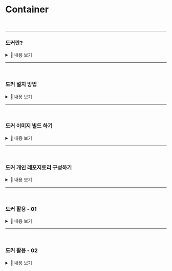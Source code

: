# Container
<br>

-----------------------

### 도커란?

<details>
    <summary>🤔 내용 보기 </summary>
<br/>

-----------------------

<div align="center">
    <img src="./image/docker.png" width="50%"></img>
</div>

## 개념
도커란 컨테이너 기반의 오픈소스 가상화 플랫폼이다. 
도커도 가상화의 기술 중 하나라고 볼 수 있다. 

서버 가상화의 경우에는 하드웨어 통째로 가상화하여 리소스들을 논리적으로 나누어 여러 개의 가상 서버에 할당하는 기술이다.

하지만 컨테이너는 하나의 OS 환경에서 애플리케이션을 실행하기 위한 영역을 여러 개로 나누어 사용하며 OS에서는 이런 컨테이너 하나하나가 프로세솔 인식이된다. 

컨테이너를 이용하면 하나의 호스트 OS에서 여러 개의 OS를 동시에 사용할 수 있고, 
다른 컨테이너로 복제와 이식성이 뛰어나다. 
또한 가상화 환경 위에 또 다른 OS를 동작시킬 필요가 없어 개별 컨테이너가 필요로 하는 하드웨어 리소스가 줄어든다. 

무엇보다 각 컨테이너는 애플리케이션과 그 의존성을 포함하고 있지만 OS의 커널을 공유하기에 가볍고 더 빠르다.

컨테이너 기술을 활용하여 가장 활발하게 쓰이는 것이 바로 도커이다. 


## 도커의 구성 요소
1. Docker CLI

    Docker CLI란 도커 명령어가 설치된 서버를 말한다.

    도커 멸령을 통하여 컨테이너를 관리할 수 있다.

    ```
    docker run my-application
    ```

2. Docker Host

    도커 호스트의 경우에는 도커 엔진이 설치된 서버를 말한다.

    Docker Host는 컨테이너와 이미지를 관리하고 실제 컨테이너를 실행하는 역할을 수행한다. 

3. Image

    이미지는 컨테이너를 생성할 때 필요한 요소로 애플리케이션과 의존성이 포함된 읽기 전용 파일 시스템이다. 
    
    또한 여러 개의 계층으로 구성되어 있으며 새로운 변경 사항이 하나씩 쌓ㅇ이는 구조이다.


4. Container

    컨테이너는 이미지에서 생성된 인스턴스로 애플리케이션과 그 의존성을 포함하고 호스트와 다른 컨테이너로부터 격리된 자원과 네트워크를 사용하는 프로세스이다.

    이미지는 일기 전용으로 사용되고 컨테이너의 여러 변경은 컨테이너 계층에 저장된다. 

    하지만 이런 저장된 데이터들은 휘발된다.

5. Registry

    이미지를 저장하고 배포하는 저장소 이다. 

    대표적으로 도커 허브가 있다.

## 도커 라이프사이클 관련 명령어
1. 컨테이너 시작

    ```shell
    docker run -it [--rm] -d --name [container] -p [port] -v [mount point]
    ```

    사용 옵션
    
    - -it: 인터랙티브 모드
    - --rm: 컨테이너 종료 시 자동 삭제
    - -d: 백그라운드 모드
    - --name: 컨테이너 이름 설정
    - -p: 포트 매핑
    - -v: 볼륨 마운트

2. 컨테이너 상태 확인

    ```shell
    docker ps  # 실행 중인 컨테이너 목록
    docker ps -a # 모든 컨테이너 목록 (종료된 컨테이너 포함)
    docker inspect [container] # 컨테이너 세부 정보
    ```

3. 컨테이너 일시중지 및 재개

    일시중지는 SIGSTOP 시그널을 전달하여 프로세스를 잠시 중지한다.

    재개는 SIGCONT 시그널을 전달한다. 
    ```shell
    docker pause [container]
    docker unpause [container]
    ```

4. 컨테이너 종료

    ```shell
    docker stop [container]
    docker kill [container]
    ```

5. 컨테이너 삭제

    ```shell
    docker stop [container]
    docker rm [container]

    docker rm -f [container]

    docker container prune
    ```

6. 도커에 명령어 실행

    exec 명령어는 실행 중인 컨테이너에 사용되는 명령어이기에 특정 이슈 해결을 위해 많이 사용된다.


    ```shell
    docker exec -it [container] bash
    ```

7. 도커 로그 

    컨테이너에서 로그를 다루기 위해서는 애플리케이션에서 stdout과 stderr로 내보내야한다. 

    애플리케이션에서 로그를 내보내면 도커가 해당 로그를 받고 쌓아서 로깅 드라이버가 처리하도록 한다.
    로깅 드라이버는 다양하게 많지만 기본적으로는 json-file 드라이버를 사용한다.

    json-file 드라이버를 사용하면 호스트에 파일로 저장이 되고 호스트에 있는 log 에이전트가 엘라스틱서치나 splunk 같은 중앙화된 로그 시스템으로 파일들을 전달한다.

    ```shell
    docker logs [container]
    docker logs -f [container]
    ```

## 도커 네트워크

도커 네트워크는 컨테이너간의 통신을 위한 네트워크 환경을 제공한다. 

1. docker0 브릿지 네트워크

    docker0은 도커가 기본적으로 생성하는 가상 네트워크 브릿지이다. 

    도커를 설치하면 자동으로 생성되며 호스트에서 컨테이너로 기본 네트워크 인터페이스 역할을 수행한다. 
    즉, 호스트와 컨테이너 간의 통신을 하도록 한다. 

2. veth

    veth는 가상 이더넷 디바이스이다. 하나의 엔드포인트가 호스트 네트워크 네임스페이스에 있고, 다른 엔드포인트가 컨테이너의 네임스페이스에 있다.

    그래서 veth는 브릿지와 컨테이너 간의 실제 실제 네트워크 연결을 제공한다. 

3. 컨테이너 내의 eth

    컨테이노 내부에서는 일반적으로 eth0 인터페이스를 통해 네트워크에 접근한다. 

    이 eth0이 veth의 한쪽 엔드포인트에 해당한다. eth0은 컨테니어 내부에서 네트워크 통신을 담당하며 외부 네트워크와 통신하거나 다른 컨테이너와 통신할 때 사용이 된다.

4. 네트워크 동작

    1. 컨테이너 생성

        도커는 veth를 생성하고 호스트와 컨테이너에 연결이 된다. 

        호스트쪽 veth는 docker0 브릿지에 연결되도 컨테이너쪽 veth는 컨테이너의 eth0과 연결된다. 

        그리고 docker0 브릿지가 컨테이너의 eth0에 ip 주소를 할당한다.

    2. 컨테이너간 통신

        컨테이너A에서 컨테이너B와 통신을 위해선 컨테이너A의 eth0을 통해 veth를 거쳐 docker0으로 전달되어 docker0이 컨테이너B veth로 전달하고 veth가 컨테이너B의 eth0으로 데이터를 전달한다.

    3. 호스트와 컨테이너간 통신

        호스트에서 데이터를 전달하려고 하면 호스트에서 데이터를 docker0으로 전달하고 docker0는 해당 컨테이너의 veth로 전달하고 이후 컨테이너의 eth0으로 데이터가 전달이 된다. 


다음으로는 도커 네트워크 드라이버를 알아보도록 하겠다.

도커 네트워크는 여러 드라이버를 사용하는데, 기본적으로 브릿지와 호스트 그리고 none 네트워크 드라이버를 사용한다.

1. 브릿지 네트워크 드라이버

    브릿지 네트워크는 docker0과는 다른데, docker0 도커 설치 시 자동으로 생성되는 브릿지 네트워크이지만 브릿지 네트워크는 사용자 정의 브릿지 네트워크이다. 

    그래서 더 유연하게 네트워크 구성을 할 수 있다. 

    브릿지 네트워크 드라이버 사용 예시
    ```shell
    # 사용자 정의 네트워크 생성
    docker network create --driver=bridge my_br_network 

    # 사용자 정의 네트워크를 사용한 컨테이너 생성
     docker run -d --network=my_br_network nginx
    ```

2. 호스트 네트워크 드라이버

    호스트 네트워크 드라이버는 컨테이너의 가상 네트워크를 사용하는 것이 아니라 호스트 네트워크에 직접 연결하여 사용하는 것을 말한다.

    이를 통하여 포트 바인딩을 하지 않아도 되지만 네트워크 격리가 사라지게 된다. 

    ```
    docker run -d --network=host nginx
    ```

3. none 네트워크 드라이버

    none 네트워크는 컨테이너에 네트워크가 필요없거나 사용자 정의 네트워크를 사용할 때 사용하는데, 해당 드라이버를 사용하면 아무런 ip가 할당되어 있지 않다. 

    ```
    docker run -d --network none nginx
    ```

## 도커 볼륨

도커 볼륨은 컨테이너의 데이터 지속성을 보장하기 위해 사용된다. 

이는 컨테이너 레이어의 휘발성을 보완하고 컨테이너가 종료되거나 삭제되어도 데이터를 유지할 수 있다. 

또 이런 볼륨을 사용하면 컨테이너 간의 데이터 공유, 백업, 성능 향상을 할 수 있다.

컨테이너 파일 시스템 구조

1. 이미지 레이어

    이미지는 Dockerfile을 기반으로 빌드가 되는데, 이 Dockerfile에는 여러 명령어들이 작성되어 있다.

    이 명령어들이 순차적으로 레이어가 쌓이듯 저장이 되며 각 레이어는 이전 레이어의 변경 사함을 포함하고 있다. 

    이렇게 이미지를 레이어 아키텍처로 구성하면 수정이 용이하다는 장점이 있다. 

    왜냐하면 여러 레이어 중 하나의 레이어에 변화가 있다면 해당 레이어만 변경하면 끝이기때문이다.

    또 이렇게 생성된 이미지는 읽기 전용으로 변경이 되지 않는다. 

2. 컨테이너 레이어
    
    컨테이너 레이어는 이미지 레이어와 다르게 Read/Write 권한이 있기에 수정이나 변경이 가능하다. 

    그래서 컨테이너의 모든 변경 사항이 저장이 된다.

    하지만 컨테이너 레이어는 컨테이너가 종료되면 사라지기에 임시 저장소와 같다. 그래서 컨테이너 레이어와 그 안에 있는 모든 데이터도 사라지게 된다.

도커 볼륨 종류

1. 호스트 볼륨

    호스트 볼륨은 호스트의 디렉터리를 컨테이너의 특정 디렉터리를 마운트하여 사용하여 컨테이너의 데이터를 영구적으로 사용할 수 있도록 한다.

    ```shell
    # 호스트 볼륨 사용 예시
    docker run -d --name nginx \
    -v /opt/html:/usr/share/nginx/html
    -p 80:80
    nginx
    ```

2. 도커 볼륨

    도커 볼륨은 도커가 제공하는 볼륨 괸리 기능을 활용하여 컨테이너의 데이터를 영구적으로 사용하도록 한다.

    도커 볼륨을 사용하면 /var/lib/docker/volumes/$(volume-name)/_data에 컨테이너의 데이터가 저장이 된다.

    ```shell
    # volume 생성
    docker volume create --name my-volume

    # volume 확인
    docker volume ls

    # docker-volume 사용 컨테이너
    docker run -d --name my-mysql \ 
    -e MYSQL_DATABASE=test \
    -e MYSQL_ROOT_PASSWORD=test \
    -v my-volume:/var/lib/mysql \
    -p 3306:3306 \
    mysql:5.7
    ```

</details>

-----------------------

<br>

### 도커 설치 방법

<details>
    <summary>🤔 내용 보기 </summary>
<br/>

-----------------------
## CentOS
Vagrantfile 내용
```shell
# -*- mode: ruby -*-
# vi: set ft=ruby :

Vagrant.configure("2") do |config|
  # vagrant provider 설정
  config.vagrant.plugins = "vagrant-libvirt"

  config.ssh.insert_key = false
  config.vm.synced_folder ".", "/vagrant", disabled: true

  # define Docker Server 
  config.vm.define "hj-server" do |cfg0|

    # 1. setting server spec
    cfg0.vm.provider :libvirt do |spec|
      spec.cpus = 2
      spec.memory = 4096
    end

    # 2. choose box and setting network
    cfg0.vm.box = "hj-docker"
    cfg0.vm.box_url = "/project/hj/docker/createBox/hj-docker-box.box"
    cfg0.vm.network "public_network", :dev => "br1", :type => "bridge"
    cfg0.vm.network "forwarded_port", guest: 22, host: 20010, id: "ssh"

    # 3. disable of firwalld and selinux 
    cfg0.vm.provision "shell", inline: "sudo systemctl disable firewalld --now"
    cfg0.vm.provision "shell", inline: "sudo sed -i 's/^SELINUX=enforcing.*$/SELINUX=disabled/' /etc/selinux/config"

    # 4. remove docker on OS
    cfg0.vm.provision "shell", inline: <<-SHELL
      sudo yum remove -y docker docker-client docker-client-latest docker-common docker-latest docker-latest-logrotate docker-logrotate docker-engine
    SHELL

    # 5. setup docker repository
    cfg0.vm.provision "shell", inline: "sudo yum install -y yum-utils"
    cfg0.vm.provision "shell", inline: " sudo yum-config-manager --add-repo https://download.docker.com/linux/centos/docker-ce.repo"

    # 6. install docker package
    cfg0.vm.provision "shell", inline: "sudo yum install -y docker-ce docker-ce-cli containerd.io docker-buildx-plugin docker-compose-plugin"

    # 7. enable docker
    cfg0.vm.provision "shell", inline: "sudo systemctl enable --now docker"

    # 8. server reboot
    cfg0.vm.provision "shell", inline: "sudo reboot"

  end
end
```

</details>

-----------------------

<br>

### 도커 이미지 빌드 하기

<details>
    <summary>🤔 내용 보기 </summary>
<br/>

도커 이미지 빌드하는 방법을 알아보기 전 다시한번 도커 이미지에 대해서 확인하자.

도커 이미지는 레이어 아키텍처를 가지고 있어 새로운 변경사항이 하나씩 쌓이는 구조로 추가된 레이어는 이전 레이어의 내용을 가지고 있다. 

또 이미지는 읽기 전용으로 컨테이너를 생성하면 이미지 레이어의 내용은 변경이 불가능하다.

```shell
# 이미지 레이어 확인하기
docker images
docker images inspect nginx:latest # "RootFS"를 확인하면 레이어를 확인할 수 있다.
```

## Dockerfile

Dockerfile은 이미지 빌드를 위해 작성되는 파일이다. 

Dockerfile에 어떤 이미지를 만들것인지 지시어와 인자값으로 된 구성하여 Dockerfile을 만들고 이미지를 빌드한다.

## 이미지 빌드를 위한 핵심 개념
1. 빌드 컨텍스트
    
    빌드 컨텍스트란 도커 빌드 명령 수행 시 현대 디렉터리를 말한다. 

    "docker build" 명령을 수행할 떄, 해당 디렉터리의 모든 정보가 도커 데몬으로 전달된다. 

    이렇게 이미지 빌드에 필요한 정보를 도커 데몬으로 전달하기 위해 사용되는 개념이다. 

2. .dockerignore

    빌드 컨텍스트에는 이미지 빌드를 위한 모든 데이터들이 있다. 
    
    그런데 이 데이터들의 사이즈가 크다면 빌드 되는데 오래 걸리고 비효율적이다. 

    그래서 .dockerignore 파일로 디렉터리 또는 파일 목록을 빌드 컨텍스트에서 제외한다.

    gitignore파일과 같은 개념으로 보면 된다.

## Dockerfile을 통한 이미지 생성

```shell
# 어떤 베이스 이미지를 사용할지 결정하는 지시어와 값
FROM node:16 

# 이미지의 메타데이터를 결정하는 지시어와 값
LABEL maintainer="Peter Kim <khjlove8427@naver.com>"
LABEL description="Simple server with Node.js"

# workdirectory 결정, cd를 통하여 디렉토리 이동을 한다라고 생각하면 된다.
WORKDIR /app

# COPY 지시어는 SRC(host os)와 DEST(이미지 상의 경로)를 가진다.
COPY pacakage*.json ./ # 현재 디렉토리의 pacakage*.json 모든 파일을 현재 디렉토리(/app)에 복사

# RUN 지시어는 해당 명령어를 실향하도록 하는 지시어
RUN npm install # /app디렉토리에서 pacakage*.json을 읽어 패지키들을 설치한다.

COPY . . # 현재 디렉토리를 /app 디렉토리에 모두 복사하라, 위에서 COPY를 한 것은 패키지는 다른 레이어로 관리하기 위해 설정 한 것

# EXPOSE 지시어는 포트를 사용하겠다고 알려준다. -p 옵션을 통해서 실제 포트를 맵핑한다.
EXPOSE 8080

# CMD 지시어는 해당 이미지를 가지고 어떤 명령어를 수행할 것인지 결정하는데, 즉 주요 프로세스를 결정
CMD ["node", "server.js"]


# 이미지 빌드 및 컨테이너 생성
docker build --force-rm -t nodejs-server . # 이미지 빌드, --force-rm: 이전에 생성된 임시 컨테이너 및 이미지를 삭제하고 빌드를 다시 시작, -t : 이미지에 태그를 지정
docker images # 확인
docker run -d -p 8080:8080 nodejs-server
curl localhost:8080

```

-----------------------



</details>

-----------------------

<br>



### 도커 개인 레포지토리 구성하기

<details>
    <summary>🤔 내용 보기 </summary>
<br/>

-----------------------

</details>

-----------------------

<br>

### 도커 활용 - 01

<details>
    <summary>🤔 내용 보기 </summary>
<br/>

-----------------------

    

</details>

-----------------------

<br>

### 도커 활용 - 02

<details>
    <summary>🤔 내용 보기 </summary>
<br/>

-----------------------



</details>